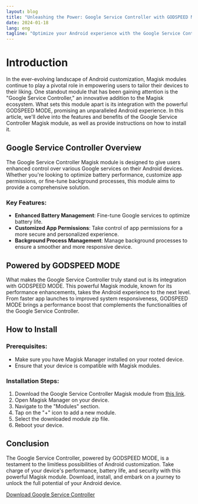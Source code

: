 ```yaml
---
layout: blog
title: "Unleashing the Power: Google Service Controller with GODSPEED MODE Magisk Module"
date: 2024-01-18
lang: eng
tagline: "Optimize your Android experience with the Google Service Controller Magisk module, powered by GODSPEED MODE!"
---
```


# Introduction

In the ever-evolving landscape of Android customization, Magisk modules continue to play a pivotal role in empowering users to tailor their devices to their liking. One standout module that has been gaining attention is the "Google Service Controller," an innovative addition to the Magisk ecosystem. What sets this module apart is its integration with the powerful GODSPEED MODE, promising an unparalleled Android experience. In this article, we'll delve into the features and benefits of the Google Service Controller Magisk module, as well as provide instructions on how to install it.

## Google Service Controller Overview

The Google Service Controller Magisk module is designed to give users enhanced control over various Google services on their Android devices. Whether you're looking to optimize battery performance, customize app permissions, or fine-tune background processes, this module aims to provide a comprehensive solution.

### Key Features:
- **Enhanced Battery Management**: Fine-tune Google services to optimize battery life.
- **Customized App Permissions**: Take control of app permissions for a more secure and personalized experience.
- **Background Process Management**: Manage background processes to ensure a smoother and more responsive device.

## Powered by GODSPEED MODE

What makes the Google Service Controller truly stand out is its integration with GODSPEED MODE. This powerful Magisk module, known for its performance enhancements, takes the Android experience to the next level. From faster app launches to improved system responsiveness, GODSPEED MODE brings a performance boost that complements the functionalities of the Google Service Controller.

## How to Install

### Prerequisites:
- Make sure you have Magisk Manager installed on your rooted device.
- Ensure that your device is compatible with Magisk modules.

### Installation Steps:
1. Download the Google Service Controller Magisk module from [this link](https://bestmagiskmodule.github.io/2023/12/05/google-service-controller-magisk-module.html).
2. Open Magisk Manager on your device.
3. Navigate to the "Modules" section.
4. Tap on the "+" icon to add a new module.
5. Select the downloaded module zip file.
6. Reboot your device.

## Conclusion

The Google Service Controller, powered by GODSPEED MODE, is a testament to the limitless possibilities of Android customization. Take charge of your device's performance, battery life, and security with this powerful Magisk module. Download, install, and embark on a journey to unlock the full potential of your Android device.

[Download Google Service Controller](https://bestmagiskmodule.github.io/2023/12/05/google-service-controller-magisk-module.html)
